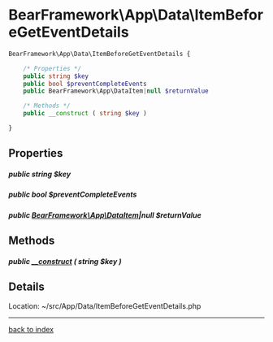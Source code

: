 # BearFramework\App\Data\ItemBeforeGetEventDetails

```php
BearFramework\App\Data\ItemBeforeGetEventDetails {

	/* Properties */
	public string $key
	public bool $preventCompleteEvents
	public BearFramework\App\DataItem|null $returnValue

	/* Methods */
	public __construct ( string $key )

}
```

## Properties

##### public string $key

##### public bool $preventCompleteEvents

##### public [BearFramework\App\DataItem](bearframework.app.dataitem.class.md)|null $returnValue

## Methods

##### public [__construct](bearframework.app.data.itembeforegeteventdetails.__construct.method.md) ( string $key )

## Details

Location: ~/src/App/Data/ItemBeforeGetEventDetails.php

---

[back to index](index.md)

